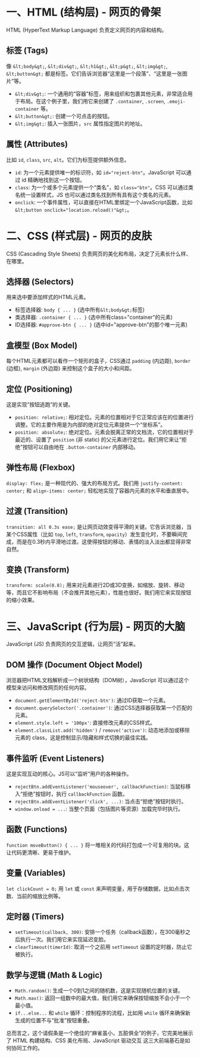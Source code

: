 # 一、HTML (结构层) - 网页的骨架
HTML (HyperText Markup Language) 负责定义网页的内容和结构。
## 标签 (Tags)
像 `&lt;body&gt;`, `&lt;div&gt;`, `&lt;h1&gt;`, `&lt;p&gt;`, `&lt;img&gt;`, `&lt;button&gt;` 都是标签。它们告诉浏览器“这里是一个段落”、“这里是一张图片”等。
- `&lt;div&gt;`: 一个通用的“容器”标签，用来组织和包裹其他元素，非常适合用于布局。在这个例子里，我们用它来创建了 `.container`, `.screen`, `.emoji-container` 等。
- `&lt;button&gt;`: 创建一个可点击的按钮。
- `&lt;img&gt;`: 插入一张图片，`src` 属性指定图片的地址。
## 属性 (Attributes)
比如 `id`, `class`, `src`, `alt`。它们为标签提供额外信息。
- `id`: 为一个元素提供唯一的标识符，如 `id="reject-btn"`。JavaScript 可以通过 id 精确地找到这一个按钮。
- `class`: 为一个或多个元素提供一个“类名”，如 `class="btn"`。CSS 可以通过类名统一设置样式，JS 也可以通过类名找到所有具有这个类名的元素。
- `onclick`: 一个事件属性，可以直接在HTML里绑定一个JavaScript函数，比如 `&lt;button onclick="location.reload()"&gt;`。

# 二、CSS (样式层) - 网页的皮肤
CSS (Cascading Style Sheets) 负责网页的美化和布局，决定了元素长什么样、在哪里。
## 选择器 (Selectors)
用来选中要添加样式的HTML元素。
- 标签选择器: `body { ... }` (选中所有`&lt;body&gt;`标签)
- 类选择器: `.container { ... }` (选中所有class="container"的元素)
- ID选择器: `#approve-btn { ... }` (选中id="approve-btn"的那个唯一元素)
## 盒模型 (Box Model)
每个HTML元素都可以看作一个矩形的盒子，CSS通过 `padding` (内边距), `border` (边框), `margin` (外边距) 来控制这个盒子的大小和间距。
## 定位 (Positioning)
这是实现“按钮逃跑”的关键。
- `position: relative;`: 相对定位。元素的位置相对于它正常应该在的位置进行调整。它的主要作用是为内部的绝对定位元素提供一个“坐标系”。
- `position: absolute;`: 绝对定位。元素会脱离正常的文档流，它的位置相对于最近的、设置了 `position` (非 static) 的父元素进行定位。我们用它来让“拒绝”按钮可以自由地在 `.button-container` 内部移动。
## 弹性布局 (Flexbox)
`display: flex;` 是一种现代的、强大的布局方式。我们用 `justify-content: center;` 和 `align-items: center;` 轻松地实现了容器内元素的水平和垂直居中。
## 过渡 (Transition)
`transition: all 0.3s ease;` 是让网页动效变得平滑的关键。它告诉浏览器，当某个CSS属性（比如 `top`, `left`, `transform`, `opacity`）发生变化时，不要瞬间完成，而是在0.3秒内平滑地过渡。这使得按钮的移动、表情的淡入淡出都显得非常自然。
## 变换 (Transform)
`transform: scale(0.8);` 用来对元素进行2D或3D变换，如缩放、旋转、移动等，而且它不影响布局（不会推开其他元素），性能也很好。我们用它来实现按钮的缩小效果。

# 三、JavaScript (行为层) - 网页的大脑
JavaScript (JS) 负责网页的交互逻辑，让网页“活”起来。
## DOM 操作 (Document Object Model)
浏览器把HTML文档解析成一个树状结构（DOM树），JavaScript 可以通过这个模型来访问和修改网页的任何内容。
- `document.getElementById('reject-btn')`: 通过ID获取一个元素。
- `document.querySelector('.container')`: 通过CSS选择器获取第一个匹配的元素。
- `element.style.left = '100px'`: 直接修改元素的CSS样式。
- `element.classList.add('hidden')` / `remove('active')`: 动态地添加或移除元素的 class，这是控制显示/隐藏和样式切换的最佳实践。
## 事件监听 (Event Listeners)
这是实现互动的核心。JS可以“监听”用户的各种操作。
- `rejectBtn.addEventListener('mouseover', callbackFunction)`: 当鼠标移入“拒绝”按钮时，执行 `callbackFunction` 函数。
- `rejectBtn.addEventListener('click', ...)`: 当点击“拒绝”按钮时执行。
- `window.onload = ...`: 当整个页面（包括图片等资源）加载完毕时执行。
## 函数 (Functions)
`function moveButton() { ... }` 将一堆相关的代码打包成一个可复用的块。这让代码更清晰、更易于维护。
## 变量 (Variables)
`let clickCount = 0;` 用 `let` 或 `const` 来声明变量，用于存储数据，比如点击次数、当前的缩放比例等。
## 定时器 (Timers)
- `setTimeout(callback, 300)`: 安排一个任务（callback函数），在300毫秒之后执行一次。我们用它来实现延迟变脸。
- `clearTimeout(timerId)`: 取消一个之前用 `setTimeout` 设置的定时器，防止它被执行。
## 数学与逻辑 (Math & Logic)
- `Math.random()`: 生成一个0到1之间的随机数，这是实现随机位置的关键。
- `Math.max()`: 返回一组数中的最大值，我们用它来确保按钮缩放不会小于一个最小值。
- `if...else...` 和 `while` 循环：控制程序的流程，比如用 `while` 循环来确保新生成的位置不与“批准”按钮重叠。

总而言之，这个请假条是一个绝佳的“麻雀虽小，五脏俱全”的例子，它完美地展示了 HTML 构建结构、CSS 美化布局、JavaScript 驱动交互 这三大前端基石是如何协同工作的。
